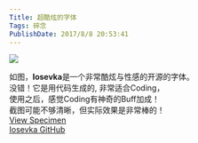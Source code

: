 ```yaml
---
Title: 超酷炫的字体 
Tags: 碎念 
PublishDate: 2017/8/8 20:53:41 
---
```


![](http://imglf.nosdn.127.net/img/UUcvQWZBZk9URHhpYitWU1daWjRPVitUdXJSWFZHZ3h2S2ZOd1NoZGZ4SjhUSEx2ZUdNaDJRPT0.png?imageView&thumbnail=500x0&quality=96&stripmeta=0&type=jpg)  

如图，**Iosevka**是一个非常酷炫与性感的开源的字体。  
没错！它是用代码生成的, 非常适合Coding，  
使用之后，感觉Coding有神奇的Buff加成！  
截图可能不够清晰，但实际效果是非常棒的！  
[View Specimen](https://be5invis.github.io/Iosevka/specimen.html)  
[Iosevka GitHub](https://github.com/be5invis/Iosevka)
    